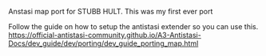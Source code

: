 Anstasi map port for STUBB HULT. This was my first ever port


Follow the guide on how to setup the antistasi extender so you can use this. https://official-antistasi-community.github.io/A3-Antistasi-Docs/dev_guide/dev/porting/dev_guide_porting_map.html
